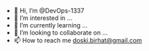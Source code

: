 - 👋 Hi, I’m @DevOps-1337
- 👀 I’m interested in ...
- 🌱 I’m currently learning ...
- 💞️ I’m looking to collaborate on ...
- 📫 How to reach me doski.birhat@gmail.com

<!---
DevOps-1337/DevOps-1337 is a ✨ special ✨ repository because its `README.md` (this file) appears on your GitHub profile.
You can click the Preview link to take a look at your changes.
--->
